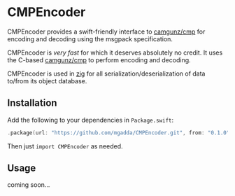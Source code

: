# CMPEncoder
CMPEncoder provides a swift-friendly interface to [camgunz/cmp](https://github.com/camgunz/cmp) for encoding and decoding using the msgpack specification.

CMPEncoder is _very fast_ for which it deserves absolutely no credit. It uses the C-based [camgunz/cmp](https://github.com/camgunz/cmp) to perform encoding and decoding.

CMPEncoder is used in [zig](https://github.com/mgadda/zig) for all serialization/deserialization of data to/from its object database.

## Installation

Add the following to your dependencies in `Package.swift`:

```swift
.package(url: "https://github.com/mgadda/CMPEncoder.git", from: "0.1.0")
```

Then just `import CMPEncoder` as needed.

## Usage

coming soon...

